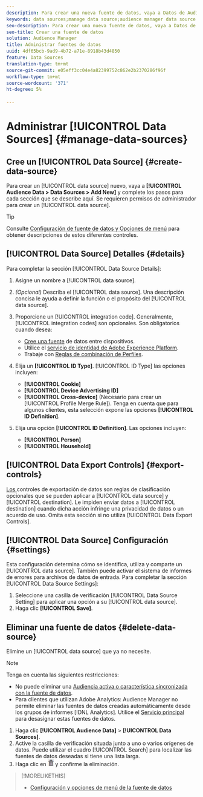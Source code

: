 ```yaml
---
description: Para crear una nueva fuente de datos, vaya a Datos de Audiencia > Fuentes de datos > Añadir nueva y complete los pasos para cada sección que se describe aquí. Se necesitan permisos de administrador para crear una fuente de datos.
keywords: data sources;manage data source;audience manager data source
seo-description: Para crear una nueva fuente de datos, vaya a Datos de Audiencia > Fuentes de datos > Añadir nueva y complete los pasos para cada sección que se describe aquí. Se necesitan permisos de administrador para crear una fuente de datos.
seo-title: Crear una fuente de datos
solution: Audience Manager
title: Administrar fuentes de datos
uuid: 4df65bcb-9ad9-4b72-a71e-8918b43d4850
feature: Data Sources
translation-type: tm+mt
source-git-commit: e05eff3cc04e4a82399752c862e2b2370286f96f
workflow-type: tm+mt
source-wordcount: '371'
ht-degree: 5%

---
```



# Administrar [!UICONTROL Data Sources] {#manage-data-sources}

## Cree un [!UICONTROL Data Source] {#create-data-source}

Para crear un [!UICONTROL data source] nuevo, vaya a **[!UICONTROL Audience Data > Data Sources > Add New]** y complete los pasos para cada sección que se describe aquí. Se requieren permisos de administrador para crear un [!UICONTROL data source].

<!-- create-datasource.xml -->

>[!TIP]
>
>Consulte [Configuración de fuente de datos y Opciones de menú](../features/datasources-list-and-settings.md#settings-menu-options) para obtener descripciones de estos diferentes controles.

## [!UICONTROL Data Source] Detalles {#details}

Para completar la sección [!UICONTROL Data Source Details]:

1. Asigne un nombre a [!UICONTROL data source].
1. *(Opcional)* Describa el  [!UICONTROL data source]. Una descripción concisa le ayuda a definir la función o el propósito del [!UICONTROL data source].
1. Proporcione un [!UICONTROL integration code]. Generalmente, [!UICONTROL integration codes] son opcionales. Son obligatorios cuando desea:

   * [Cree una fuente](../features/profile-merge-rules/merge-rules-start.md#create-data-source) de datos entre dispositivos.
   * Utilice el [servicio de identidad de Adobe Experience Platform](https://docs.adobe.com/content/help/es-ES/id-service/using/home.html).
   * Trabaje con [Reglas de combinación de Perfiles](../features/profile-merge-rules/merge-rules-start.md).

1. Elija un **[!UICONTROL ID Type]**. [!UICONTROL ID Type] las opciones incluyen:

   * **[!UICONTROL Cookie]**
   * **[!UICONTROL Device Advertising ID]**
   * **[!UICONTROL Cross-device]** (Necesario para crear un  [!UICONTROL Profile Merge Rule]). Tenga en cuenta que para algunos clientes, esta selección expone las opciones **[!UICONTROL ID Definition]**.

1. Elija una opción **[!UICONTROL ID Definition]**. Las opciones incluyen:

   * **[!UICONTROL Person]**
   * **[!UICONTROL Household]**

## [!UICONTROL Data Export Controls] {#export-controls}

[Los ](../features/data-export-controls.md) controles de exportación de datos son reglas de clasificación opcionales que se pueden aplicar a  [!UICONTROL data source] y  [!UICONTROL destination]. Le impiden enviar datos a [!UICONTROL destination] cuando dicha acción infringe una privacidad de datos o un acuerdo de uso. Omita esta sección si no utiliza [!UICONTROL Data Export Controls].

## [!UICONTROL Data Source] Configuración {#settings}

Esta configuración determina cómo se identifica, utiliza y comparte un [!UICONTROL data source]. También puede activar el sistema de informes de errores para archivos de datos de entrada. Para completar la sección [!UICONTROL Data Source Settings]:

1. Seleccione una casilla de verificación [!UICONTROL Data Source Setting] para aplicar una opción a su [!UICONTROL data source].
2. Haga clic **[!UICONTROL Save]**.

## Eliminar una fuente de datos {#delete-data-source}

<!-- t_datasource_delete.xml -->

Elimine un [!UICONTROL data source] que ya no necesite.

>[!NOTE]
>
>Tenga en cuenta las siguientes restricciones:
>
>* No puede eliminar una [Audiencia activa o característica sincronizada con la fuente de datos](../features/traits/client-activity-synced-audience-traits.md).
>* Para clientes que utilizan Adobe Analytics: Audience Manager no permite eliminar las fuentes de datos creadas automáticamente desde los grupos de informes [!DNL Analytics]. Utilice el [Servicio principal](https://docs.adobe.com/content/help/en/core-services/interface/about-core-services/core-services-landing.html) para desasignar estas fuentes de datos.


1. Haga clic **[!UICONTROL Audience Data]** > **[!UICONTROL Data Sources]**.
1. Active la casilla de verificación situada junto a uno o varios orígenes de datos.
Puede utilizar el cuadro [!UICONTROL Search] para localizar las fuentes de datos deseadas si tiene una lista larga.
1. Haga clic en ![](assets/icon_trash.png) y confirme la eliminación.


>[!MORELIKETHIS]
>
>* [Configuración y opciones de menú de la fuente de datos](../features/datasources-list-and-settings.md#settings-menu-options)